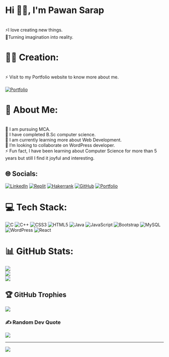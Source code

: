 
# Hi 👋🏻, I'm Pawan Sarap <br>
<br>⚡I love creating new things. <br>
🚀Turning imagination into reality. <br>
# 👨‍💻 Creation: 
<br>⚡ Visit to my Portfolio website to know more about me. <br><br>
 [![Portfolio](https://img.shields.io/badge/Portfolio-%23E34F26.svg?logo=Twitch&logoColor=white)](https://portfolio2916.000webhostapp.com/) 
# 💫 About Me:
<br> 🌱 I am pursuing MCA. <br> 🌱 I have completed  B.Sc computer science. <br> 💞️ I am currently learning more about Web Development. <br>💞️ I’m looking to collaborate on WordPress developer. <br>⚡ Fun fact, I have been learning about Computer Science for more than 5 years but still I find it joyful and interesting.<br>    


## 🌐 Socials:
[![LinkedIn](https://img.shields.io/badge/LinkedIn-%230077B5.svg?logo=linkedin&logoColor=white)](https://linkedin.com/in/https://www.linkedin.com/in/pawan-sarap-872694252/) 
[![Replit](https://img.shields.io/badge/Replit-%23E34F26.svg?logo=Replit&logoColor=white)](https://replit.com/@pawansarap/)
[![Hakerrank](https://img.shields.io/badge/-Hackerrank-2EC866?logo=HackerRank&logoColor=white)](https://www.hackerrank.com/pawansarap519?hr_r=1)
[![GitHub](https://img.shields.io/badge/GitHub-%23000000.svg?logo=GitHub&logoColor=white)](https://github.com/pawansarap/)
[![Portfolio](https://img.shields.io/badge/Portfolio-%23E34F26.svg?logo=Twitch&logoColor=white)](https://portfolio2916.000webhostapp.com/)

 

# 💻 Tech Stack:
![C](https://img.shields.io/badge/c-%2300599C.svg?style=for-the-badge&logo=c&logoColor=white) ![C++](https://img.shields.io/badge/c++-%2300599C.svg?style=for-the-badge&logo=c%2B%2B&logoColor=white) ![CSS3](https://img.shields.io/badge/css3-%231572B6.svg?style=for-the-badge&logo=css3&logoColor=white) ![HTML5](https://img.shields.io/badge/html5-%23E34F26.svg?style=for-the-badge&logo=html5&logoColor=white) ![Java](https://img.shields.io/badge/java-%23ED8B00.svg?style=for-the-badge&logo=java&logoColor=white) ![JavaScript](https://img.shields.io/badge/javascript-%23323330.svg?style=for-the-badge&logo=javascript&logoColor=%23F7DF1E) ![Bootstrap](https://img.shields.io/badge/bootstrap-%23563D7C.svg?style=for-the-badge&logo=bootstrap&logoColor=white) ![MySQL](https://img.shields.io/badge/mysql-%2300f.svg?style=for-the-badge&logo=mysql&logoColor=white) ![WordPress](https://img.shields.io/badge/wordpress-%23009639.svg?style=for-the-badge&logo=wordpress&logoColor=white) ![React](https://img.shields.io/badge/react-%23ED8B00.svg?style=for-the-badge&logo=react&logoColor=white)
# 📊 GitHub Stats:
![](https://github-readme-stats.vercel.app/api?username=pawansarap&theme=dark&hide_border=false&include_all_commits=true&count_private=false)<br/>
![](https://github-readme-streak-stats.herokuapp.com/?user=pawansarap&theme=dark&hide_border=false)<br/>
![](https://github-readme-stats.vercel.app/api/top-langs/?username=pawansarap&theme=dark&hide_border=false&include_all_commits=true&count_private=false&layout=compact)

## 🏆 GitHub Trophies
![](https://github-profile-trophy.vercel.app/?username=pawansarap&theme=onestar&no-frame=false&no-bg=false&margin-w=4)

### ✍️ Random Dev Quote
![](https://quotes-github-readme.vercel.app/api?type=horizontal&theme=radical)

---
[![](https://visitcount.itsvg.in/api?id=pawansarap&icon=0&color=0)](https://visitcount.itsvg.in)

<!-- Proudly created with GPRM ( https://gprm.itsvg.in ) -->
